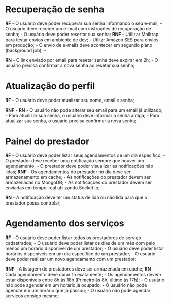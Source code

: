 # Recuperação de senha
**RF**
	- O usuário deve poder recuperar sua senha informando o seu e-mail;
	- O usuário deve receber um e-mail com instruções de recuperação de senha;
	- O usuário deve poder resertar sua senha;
**RNF**
	- Utilizar Mailtrap para testar envios em ambiente de dev;
	- Utilizr Amazon SES para envios em produção;
	- O envio de e-mails deve acontecer em segundo plano (background job);
	- 

**RN**
	- O link enviado por email para resetar senha deve expirar em 2h;
	- O usuário precisa confirmar a nova senha ao resetar sua senha;

# Atualização do perfil
	
**RF**
	- O usuário deve poder atualizar seu nome, email e senha;

**RNF** 
	-
**RN**
	- O usuário não pode alterar seu email para um email já utilizado;
	- Para atualizar sua senha, o usuário deve informar a senha antiga;
	- Para atualizar sua senha, o usuário precisa confirmar a nova senha;

# Painel do prestador
**RF**
	- O usuário deve poder listar seus agendamentos de um dia específico;
	- O prestador deve receber uma notificação sempre que houver um agendamento;
	- O prestador deve poder visualizar as notificações não lidas;
**RNF**
	- Os agendamentos do prestador no dia deve ser armazenamento em cache;
	- As notificações do prestador devem ser armazenadas no MongoDB;
	- As notificações do prestador devem ser enviadas em tempo-real utilizando Socket.io;

**RN**
	- A notificação deve ter um status de lida ou não lida para que o prestador possa controlar;

# Agendamento dos serviços
**RF**
	- O usuário deve poder listar todos os prestadores de serviço cadastrados;
	- O usuário deve poder listar os dias de um mês com pelo menos um horário  disponível de um prestador;
	- O usuário deve poder listar horários disponíveis em um dia específico de um prestador;
	- O usuário deve poder realizar um novo agendamento com um prestador;
	
**RNF**
	- A listagem de prestadores deve ser armazenada em cache;
**RN**
	- Cada agendamento deve durar 1h exatamente;
	- Os agendamentos devem estar disponíveis entre 8h às 18h (Primeiro às 8h, último às 17h);
	- O usuário não pode agendar em um horário já ocupado;
	- O usuário não pode agendar em um horário que já passou;
	- O usuário não pode agendar serviços consigo mesmo;